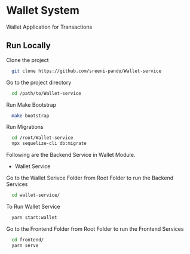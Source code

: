 # Wallet System

Wallet Application for Transactions

## Run Locally

Clone the project

```bash
  git clone https://github.com/sreeni-pando/Wallet-service
```
Go to the project directory

```bash
  cd /path/to/Wallet-service
```
Run Make Bootstrap

```bash
  make bootstrap
```
Run Migrations

```bash
  cd /root/Wallet-service
  npx sequelize-cli db:migrate
```

Following are the Backend Service in Wallet Module.
- Wallet Service


Go to the Wallet Serivce Folder from Root Folder to run the Backend Services

```bash
  cd wallet-service/
```

To Run Wallet Service
```bash
  yarn start:wallet
```


Go to the Frontend Folder from Root Folder to run the Frontend Services
```bash
  cd frontend/
  yarn serve
```
